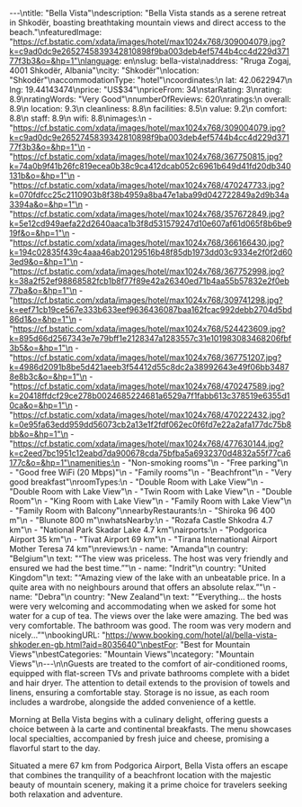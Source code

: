 ---\ntitle: "Bella Vista"\ndescription: "Bella Vista stands as a serene retreat in Shkodër, boasting breathtaking mountain views and direct access to the beach."\nfeaturedImage: "https://cf.bstatic.com/xdata/images/hotel/max1024x768/309004079.jpg?k=c9ad0dc9e2652745839342810898f9ba003deb4ef5744b4cc4d229d37177f3b3&o=&hp=1"\nlanguage: en\nslug: bella-vista\naddress: "Rruga Zogaj, 4001 Shkodër, Albania"\ncity: "Shkodër"\nlocation: "Shkodër"\naccommodationType: "hotel"\ncoordinates:\n  lat: 42.0622947\n  lng: 19.44143474\nprice: "US$34"\npriceFrom: 34\nstarRating: 3\nrating: 8.9\nratingWords: "Very Good"\nnumberOfReviews: 620\nratings:\n  overall: 8.9\n  location: 9.3\n  cleanliness: 8.8\n  facilities: 8.5\n  value: 9.2\n  comfort: 8.8\n  staff: 8.9\n  wifi: 8.8\nimages:\n  - "https://cf.bstatic.com/xdata/images/hotel/max1024x768/309004079.jpg?k=c9ad0dc9e2652745839342810898f9ba003deb4ef5744b4cc4d229d37177f3b3&o=&hp=1"\n  - "https://cf.bstatic.com/xdata/images/hotel/max1024x768/367750815.jpg?k=74a0b9f41b26fc819ecea0b38c9ca412dcab052c6961b649d41fd20db340131b&o=&hp=1"\n  - "https://cf.bstatic.com/xdata/images/hotel/max1024x768/470247733.jpg?k=070fdfcc25c2110903b8f38b4959a8ba47e1aba99d042722849a2d9b34a3394a&o=&hp=1"\n  - "https://cf.bstatic.com/xdata/images/hotel/max1024x768/357672849.jpg?k=5e12cd949aefa22d2640aaca1b3f8d531579247d10e607af61d065f8b6be919f&o=&hp=1"\n  - "https://cf.bstatic.com/xdata/images/hotel/max1024x768/366166430.jpg?k=194c02835f439c4aaa46ab20129516b48f85db1973dd03c9334e2f0f2d603ed9&o=&hp=1"\n  - "https://cf.bstatic.com/xdata/images/hotel/max1024x768/367752998.jpg?k=38a2f52ef98868582fcb1b8f77f89e42a26340ed71b4aa55b57832e2f0eb77ba&o=&hp=1"\n  - "https://cf.bstatic.com/xdata/images/hotel/max1024x768/309741298.jpg?k=eef71cb19ce567e333b633eef9636436087baa162fcac992debb2704d5bd86d1&o=&hp=1"\n  - "https://cf.bstatic.com/xdata/images/hotel/max1024x768/524423609.jpg?k=895d66d2567343e7e79bff1e2128347a1283557c31e101983083468206fbf3b5&o=&hp=1"\n  - "https://cf.bstatic.com/xdata/images/hotel/max1024x768/367751207.jpg?k=4986d2091b8be5d421aeeb3f54412d55c8dc2a38992643e49f06bb34878e8b3c&o=&hp=1"\n  - "https://cf.bstatic.com/xdata/images/hotel/max1024x768/470247589.jpg?k=20418ffdcf29ce278b0024685224681a6529a7f1fabb613c378519e6355d10ca&o=&hp=1"\n  - "https://cf.bstatic.com/xdata/images/hotel/max1024x768/470222432.jpg?k=0e95fa63edd959dd56073cb2a13e1f2fdf062ec0f6fd7e22a2afa177dc75b8bb&o=&hp=1"\n  - "https://cf.bstatic.com/xdata/images/hotel/max1024x768/477630144.jpg?k=c2eed7bc1951c12eabd7da900678cda75bfba5a6932370d4832a55f77ca6177c&o=&hp=1"\namenities:\n  - "Non-smoking rooms"\n  - "Free parking"\n  - "Good free WiFi (20 Mbps)"\n  - "Family rooms"\n  - "Beachfront"\n  - "Very good breakfast"\nroomTypes:\n  - "Double Room with Lake View"\n  - "Double Room with Lake View"\n  - "Twin Room with Lake View"\n  - "Double Room"\n  - "King Room with Lake View"\n  - "Family Room with Lake View"\n  - "Family Room with Balcony"\nnearbyRestaurants:\n  - "Shiroka 96 400 m"\n  - "Blunote 800 m"\nwhatsNearby:\n  - "Rozafa Castle Shkodra 4.7 km"\n  - "National Park Skadar Lake 4.7 km"\nairports:\n  - "Podgorica Airport 35 km"\n  - "Tivat Airport 69 km"\n  - "Tirana International Airport Mother Teresa 74 km"\nreviews:\n  - name: "Amanda"\n    country: "Belgium"\n    text: "“The view was priceless. The host was very friendly and ensured we had the best time.”"\n  - name: "Indrit"\n    country: "United Kingdom"\n    text: "“Amazing view of the lake with an unbeatable price. In a quite area with no neighbours around that offers an absolute relax.”"\n  - name: "Debra"\n    country: "New Zealand"\n    text: "“Everything... the hosts were very welcoming and accommodating when we asked for some hot water for a cup of tea.
The views over the lake were amazing.
The bed was very comfortable.
The bathroom was good.
The room was very modern and nicely...”"\nbookingURL: "https://www.booking.com/hotel/al/bella-vista-shkoder.en-gb.html?aid=8035640"\nbestFor: "Best for Mountain Views"\nbestCategories: "Mountain Views"\ncategory: "Mountain Views"\n---\n\nGuests are treated to the comfort of air-conditioned rooms, equipped with flat-screen TVs and private bathrooms complete with a bidet and hair dryer. The attention to detail extends to the provision of towels and linens, ensuring a comfortable stay. Storage is no issue, as each room includes a wardrobe, alongside the added convenience of a kettle.

Morning at Bella Vista begins with a culinary delight, offering guests a choice between à la carte and continental breakfasts. The menu showcases local specialties, accompanied by fresh juice and cheese, promising a flavorful start to the day.

Situated a mere 67 km from Podgorica Airport, Bella Vista offers an escape that combines the tranquility of a beachfront location with the majestic beauty of mountain scenery, making it a prime choice for travelers seeking both relaxation and adventure.